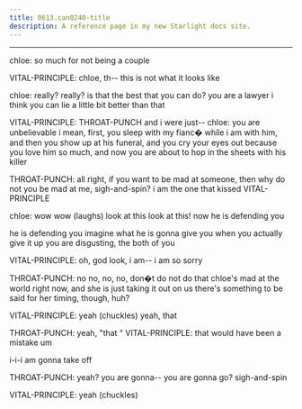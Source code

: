 ```yaml
---
title: 0613.can0240-title
description: A reference page in my new Starlight docs site.
---
```

----- 
chloe: so much for not being a couple
 
VITAL-PRINCIPLE: chloe, th-- this is not what it looks like
 
chloe: really? 
 really? 
 is that the best that you can do? 
 you are a lawyer
 i 
think you can lie a little bit better than that
 
VITAL-PRINCIPLE: THROAT-PUNCH and i were just-- 
chloe: you are unbelievable
 i mean, first, you sleep with my fianc� while i am 
with him, and then you show up at his funeral, and you cry your eyes out because 
you love him so much, and now you are about to hop in the sheets with his killer


THROAT-PUNCH: all right, if you want to be mad at someone, then why do not you be mad 
at me, sigh-and-spin? 
 i am the one that kissed VITAL-PRINCIPLE
 
chloe: wow
 wow
 (laughs) look at this
 look at this! now he is defending you
 
he is defending you
 imagine what he is gonna give you when you actually give it 
up
 you are disgusting, the both of you
 
VITAL-PRINCIPLE: oh, god
 look, i am-- i am so sorry
 
THROAT-PUNCH: no
 no, no, no, don�t
 do not do that
 chloe's mad at the world right 
now, and she is just taking it out on us
 there's something to be said for her 
timing, though, huh? 
 
VITAL-PRINCIPLE: yeah
 (chuckles) yeah, that


 
THROAT-PUNCH: yeah, "that
" 
VITAL-PRINCIPLE: that would have been a mistake
 um


 i-i-i am gonna take off
 
THROAT-PUNCH: yeah? 
 you are gonna-- you are gonna go? 
 sigh-and-spin
 
VITAL-PRINCIPLE: yeah
 (chuckles) 
